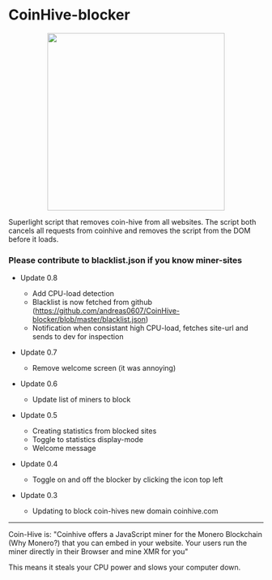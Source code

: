 # CoinHive-blocker
<p align="center">
  <img src="https://github.com/andreas0607/CoinHive-blocker/blob/master/ad.png" width="350"/>
</p>
 
Superlight script that removes coin-hive from all websites. The script both cancels all requests from coinhive and removes the script from the DOM before it loads.

### Please contribute to blacklist.json if you know miner-sites

* Update 0.8
    - Add CPU-load detection
    - Blacklist is now fetched from github (https://github.com/andreas0607/CoinHive-blocker/blob/master/blacklist.json)
    - Notification when consistant high CPU-load, fetches site-url and sends to dev for inspection
* Update 0.7
    - Remove welcome screen (it was annoying) 
* Update 0.6
    - Update list of miners to block
* Update 0.5
    - Creating statistics from blocked sites
    - Toggle to statistics display-mode
    - Welcome message
* Update 0.4
    - Toggle on and off the blocker by clicking the icon top left

* Update 0.3
    - Updating to block coin-hives new domain coinhive.com

-----------------------------------------------------------


Coin-Hive is:
"Coinhive offers a JavaScript miner for the Monero Blockchain (Why Monero?) that you can embed in your website. Your users run the miner directly in their Browser and mine XMR for you"

This means it steals your CPU power and slows your computer down.

